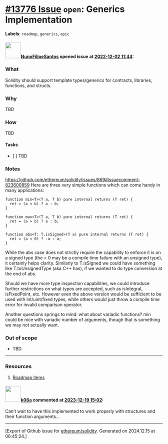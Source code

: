 # [\#13776 Issue](https://github.com/ethereum/solidity/issues/13776) `open`: Generics Implementation
**Labels**: `roadmap`, `generics`, `epic`


#### <img src="https://avatars.githubusercontent.com/u/2582498?u=a1331723a724eb612a66f75abee3048448e2fe01&v=4" width="50">[NunoFilipeSantos](https://github.com/NunoFilipeSantos) opened issue at [2022-12-02 11:44](https://github.com/ethereum/solidity/issues/13776):

### What

Solidity should support template types/generics for contracts, libraries, functions, and structs.

### Why

TBD

### How

TBD

#### Tasks

- [ ] TBD

### Notes

https://github.com/ethereum/solidity/issues/869#issuecomment-823600859
Here are three very simple functions which can come handy in many applications:
```solidity
function min<T>(T a, T b) pure internal returns (T ret) {
  ret = (a < b) ? a : b;
}

function max<T>(T a, T b) pure internal returns (T ret) {
  ret = (a > b) ? a : b;
}
 
function abs<T: T.isSigned>(T a) pure internal returns (T ret) {
  ret = (a < 0) ? -a : a;
}
```
While the abs case does not strictly require the capability to enforce it is on a signed type (the < 0 may be a compile time failure with an unsigned type), it certainly helps clarity. Similarly to T.isSigned we could have something like T.toUnsignedType (aka C++ has), if we wanted to do type conversion at the end of abs.

Should we have more type inspection capabilities, we could introduce further restrictions on what types are accepted, such as isIntegral, isFixedPoint, etc. However even the above version would be sufficient to be used with int/uint/fixed types, while others would just throw a compile time error for invalid comparison operator.

Another questions springs to mind: what about variadic functions? min could be nice with variadic number of arguments, though that is something we may not actually want.

### Out of scope

- TBD

---
### Resources

1. [Roadmap items](https://github.com/orgs/ethereum/projects/26/views/1?filterQuery=label%3Agenerics)

#### <img src="https://avatars.githubusercontent.com/u/702124?u=00e20e1963ccc9a908a5826b2d8c3b1b1f6acea4&v=4" width="50">[k06a](https://github.com/k06a) commented at [2023-12-19 15:02](https://github.com/ethereum/solidity/issues/13776#issuecomment-1862934073):

Can’t wait to have this implemented to work properly with structures and their function arguments…


-------------------------------------------------------------------------------



[Export of Github issue for [ethereum/solidity](https://github.com/ethereum/solidity). Generated on 2024.12.15 at 06:45:24.]
